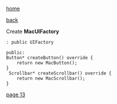 [home](./page01.md)

[back](./page11.md)

Create **MacUIFactory**

```
: public UIFactory
```


```
public:
Button* createButton() override {
    return new MacButton();
}
 Scrollbar* createScrollbar() override {
    return new MacScrollbar();
}
```

[page 13](./page13.md)
